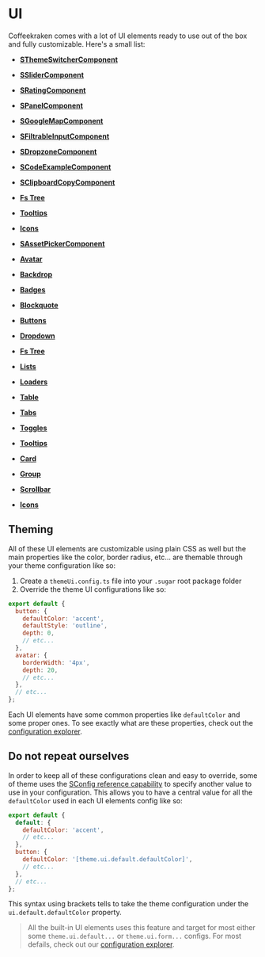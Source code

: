 <!-- This file has been generated using
     the "@coffeekraken/s-markdown-builder" package.
     !!! Do not edit it directly... -->


<!-- body -->

<!--
/**
* @name            UI
* @namespace       doc.css
* @type            Markdown
* @platform        md
* @status          stable
* @menu            Documentation / CSS           /doc/css/ui
*
* @since           2.0.0
* @author    Olivier Bossel <olivier.bossel@gmail.com> (https://coffeekraken.io)
*/
-->

# UI

Coffeekraken comes with a lot of UI elements ready to use out of the box and fully customizable. Here's a small list:


-   [**SThemeSwitcherComponent**](/styleguide/ui/s-theme-switcher)
    
-   [**SSliderComponent**](/styleguide/ui/s-slider)
    
-   [**SRatingComponent**](/styleguide/ui/s-rating)
    
-   [**SPanelComponent**](/styleguide/ui/s-panel)
    
-   [**SGoogleMapComponent**](/styleguide/ui/s-google-map)
    
-   [**SFiltrableInputComponent**](/styleguide/ui/s-filtrable-einput)
    
-   [**SDropzoneComponent**](/styleguide/ui/s-dropzone)
    
-   [**SCodeExampleComponent**](/styleguide/ui/s-code-example)
    
-   [**SClipboardCopyComponent**](/styleguide/ui/s-clipboard-copy)
    
-   [**Fs Tree**](/styleguide/ui/fs-tree)
    
-   [**Tooltips**](/styleguide/ui/tooltip)
    
-   [**Icons**](/styleguide/ui/icons)
    
-   [**SAssetPickerComponent**](/styleguide/ui/s-asset-picker)
    
-   [**Avatar**](/styleguide/ui/avatar)
    
-   [**Backdrop**](/styleguide/ui/backdrop)
    
-   [**Badges**](/styleguide/ui/badges)
    
-   [**Blockquote**](/styleguide/ui/blockquote)
    
-   [**Buttons**](/styleguide/ui/button)
    
-   [**Dropdown**](/styleguide/ui/dropdown)
    
-   [**Fs Tree**](/styleguide/ui/fs-tree)
    
-   [**Lists**](/styleguide/ui/lists)
    
-   [**Loaders**](/styleguide/ui/loaders)
    
-   [**Table**](/styleguide/ui/table)
    
-   [**Tabs**](/styleguide/ui/tabs)
    
-   [**Toggles**](/styleguide/ui/toggles)
    
-   [**Tooltips**](/styleguide/ui/tooltip)
    
-   [**Card**](/styleguide/ui/card)
    
-   [**Group**](/styleguide/ui/group)
    
-   [**Scrollbar**](/styleguide/ui/scrollbar)
    
-   [**Icons**](/styleguide/ui/icons)
    
## Theming

All of these UI elements are customizable using plain CSS as well but the main properties like the color, border radius, etc... are themable through your theme configuration like so:

1. Create a `themeUi.config.ts` file into your `.sugar` root package folder
2. Override the theme UI configurations like so:

```js
export default {
  button: {
    defaultColor: 'accent',
    defaultStyle: 'outline',
    depth: 0,
    // etc...
  },
  avatar: {
    borderWidth: '4px',
    depth: 20,
    // etc...
  },
  // etc...
};

```

Each UI elements have some common properties like `defaultColor` and some proper ones.
To see exactly what are these properties, check out the [configuration explorer](/doc/config/explorer).

## Do not repeat ourselves

In order to keep all of these configurations clean and easy to override, some of theme uses the [SConfig reference capability](/doc/config/references) to specify another value to use in your configuration. This allows you to have a central value for all the `defaultColor` used in each UI elements config like so:

```js
export default {
  default: {
    defaultColor: 'accent',
    // etc...
  },
  button: {
    defaultColor: '[theme.ui.default.defaultColor]',
    // etc...
  },
  // etc...
};

```

This syntax using brackets tells to take the theme configuration under the `ui.default.defaultColor` property.

> All the built-in UI elements uses this feature and target for most either some `theme.ui.default...` or `theme.ui.form...` configs. For most defails, check out our [configuration explorer](/doc/config/explorer).

